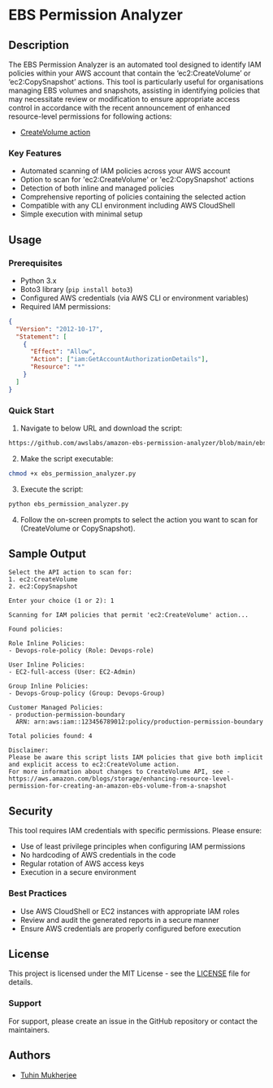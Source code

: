 # EBS Permission Analyzer

## Description

The EBS Permission Analyzer is an automated tool designed to identify IAM policies within your AWS account that contain the ‘ec2:CreateVolume’ or ‘ec2:CopySnapshot’ actions. This tool is particularly useful for organisations managing EBS volumes and snapshots, assisting in identifying policies that may necessitate review or modification to ensure appropriate access control in accordance with the recent announcement of enhanced resource-level permissions for following actions:

- [CreateVolume action](https://aws.amazon.com/blogs/storage/enhancing-resource-level-permission-for-creating-an-amazon-ebs-volume-from-a-snapshot/)

### Key Features

- Automated scanning of IAM policies across your AWS account
- Option to scan for 'ec2:CreateVolume' or 'ec2:CopySnapshot' actions
- Detection of both inline and managed policies
- Comprehensive reporting of policies containing the selected action
- Compatible with any CLI environment including AWS CloudShell
- Simple execution with minimal setup

## Usage

### Prerequisites

- Python 3.x
- Boto3 library (`pip install boto3`)
- Configured AWS credentials (via AWS CLI or environment variables)
- Required IAM permissions:

```json
{
  "Version": "2012-10-17",
  "Statement": [
    {
      "Effect": "Allow",
      "Action": ["iam:GetAccountAuthorizationDetails"],
      "Resource": "*"
    }
  ]
}
```

### Quick Start

1. Navigate to below URL and download the script:

```bash
https://github.com/awslabs/amazon-ebs-permission-analyzer/blob/main/ebs_permission_analyzer.py
```

2. Make the script executable:

```bash
chmod +x ebs_permission_analyzer.py
```

3. Execute the script:

```bash
python ebs_permission_analyzer.py
```

4. Follow the on-screen prompts to select the action you want to scan for (CreateVolume or CopySnapshot).

## Sample Output

```
Select the API action to scan for:
1. ec2:CreateVolume
2. ec2:CopySnapshot

Enter your choice (1 or 2): 1

Scanning for IAM policies that permit 'ec2:CreateVolume' action...

Found policies:

Role Inline Policies:
- Devops-role-policy (Role: Devops-role)

User Inline Policies:
- EC2-full-access (User: EC2-Admin)

Group Inline Policies:
- Devops-Group-policy (Group: Devops-Group)

Customer Managed Policies:
- production-permission-boundary
  ARN: arn:aws:iam::123456789012:policy/production-permission-boundary

Total policies found: 4

Disclaimer:
Please be aware this script lists IAM policies that give both implicit and explicit access to ec2:CreateVolume action.
For more information about changes to CreateVolume API, see - https://aws.amazon.com/blogs/storage/enhancing-resource-level-permission-for-creating-an-amazon-ebs-volume-from-a-snapshot
```

## Security

This tool requires IAM credentials with specific permissions. Please ensure:

- Use of least privilege principles when configuring IAM permissions
- No hardcoding of AWS credentials in the code
- Regular rotation of AWS access keys
- Execution in a secure environment

### Best Practices

- Use AWS CloudShell or EC2 instances with appropriate IAM roles
- Review and audit the generated reports in a secure manner
- Ensure AWS credentials are properly configured before execution

## License

This project is licensed under the MIT License - see the [LICENSE](LICENSE) file for details.

### Support

For support, please create an issue in the GitHub repository or contact the maintainers.

## Authors

- [Tuhin Mukherjee](https://github.com/tuhinmukherjee)
